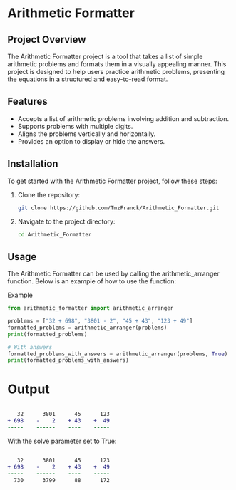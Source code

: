 # Arithmetic Formatter

## Project Overview
The Arithmetic Formatter project is a tool that takes a list of simple arithmetic problems and formats them in a visually appealing manner. This project is designed to help users practice arithmetic problems, presenting the equations in a structured and easy-to-read format.

## Features
- Accepts a list of arithmetic problems involving addition and subtraction.
- Supports problems with multiple digits.
- Aligns the problems vertically and horizontally.
- Provides an option to display or hide the answers.

## Installation
To get started with the Arithmetic Formatter project, follow these steps:

1. Clone the repository:
   ```bash
   git clone https://github.com/TmzFranck/Arithmetic_Formatter.git
   ```
2. Navigate to the project directory:

    ```bash
    cd Arithmetic_Formatter
    ```

## Usage
The Arithmetic Formatter can be used by calling the arithmetic_arranger function. Below is an example of how to use the function:

Example
```python
from arithmetic_formatter import arithmetic_arranger

problems = ["32 + 698", "3801 - 2", "45 + 43", "123 + 49"]
formatted_problems = arithmetic_arranger(problems)
print(formatted_problems)

# With answers
formatted_problems_with_answers = arithmetic_arranger(problems, True)
print(formatted_problems_with_answers)
``` 

# Output

```diff

   32      3801      45      123
+ 698    -    2    + 43    +  49
-----    ------    ----    -----
```

With the solve parameter set to True:

```diff

   32      3801      45      123
+ 698    -    2    + 43    +  49
-----    ------    ----    -----
  730      3799      88      172
```